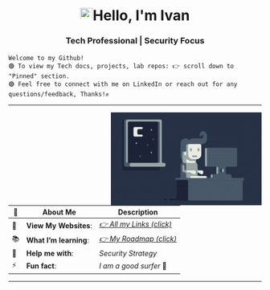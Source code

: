 <h1 align="center"> <img src="https://media.giphy.com/media/hvRJCLFzcasrR4ia7z/giphy.gif" height ="25px" width="25px">Hello, I'm Ivan  </h1>

<h3 align="center">  Tech Professional | Security Focus </h3> 

<pre><code>Welcome to my Github! 
🟢 To view my Tech docs, projects, lab repos: 👉 scroll down to "Pinned" section.
🟣 Feel free to connect with me on LinkedIn or reach out for any questions/feedback, Thanks!✊
</code></pre>
---------------------------------------------------------------------------------------------------------------------------------------------------------------------------------

<img alt="Night Coding" src="https://raw.githubusercontent.com/AVS1508/AVS1508/master/assets/Night-Coding.gif" align="right"/>


| 🔭 | About Me | Description  |
| --------|-----------| ----------- |
| 👀 | **View My Websites**: | [*👉 All my Links (click)*](https://ivanvlademirs.github.io/ivan_websites/) |
| 📚 | **What I’m learning**: | [*👉 My Roadmap (click)*](https://sky-packet-f2e.notion.site/21095d5adc1a4a77916c1a849420bf71?v=e5304eb3aefa421b97b8c4f8b640d4eb) |
| 🤔 | **Help me with**: | *Security Strategy* |
| ⚡   | **Fun fact**: | *I am a good surfer* 🌊 |

---------------------------------------------------------------------------------------------------------------------------------------------------------------------------------
